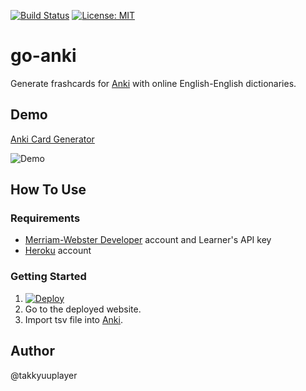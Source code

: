 [![Build Status](https://travis-ci.org/takkyuuplayer/go-anki.svg?branch=master)](https://travis-ci.org/takkyuuplayer/go-anki)
[![License: MIT](https://img.shields.io/badge/License-MIT-yellow.svg)](https://opensource.org/licenses/MIT)

# go-anki

Generate frashcards for [Anki](https://apps.ankiweb.net/) with online English-English dictionaries.

## Demo

[Anki Card Generator](https://tp-go-anki.herokuapp.com/)

![Demo](demo/demo.gif)

## How To Use

### Requirements

* [Merriam\-Webster Developer](https://www.dictionaryapi.com/account/my-keys.htm) account and Learner's API key
* [Heroku](https://id.heroku.com/login) account

### Getting Started

1. [![Deploy](https://www.herokucdn.com/deploy/button.svg)](https://heroku.com/deploy)
1. Go to the deployed website.
1. Import tsv file into [Anki](https://apps.ankiweb.net/).

## Author

@takkyuuplayer
